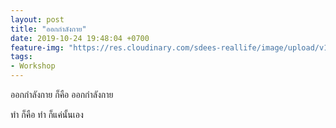 ```yaml
---
layout: post
title: "ออกกำลังกาย"
date: 2019-10-24 19:48:04 +0700
feature-img: "https://res.cloudinary.com/sdees-reallife/image/upload/v1555658919/sample_feature_img.png"
tags:
- Workshop
---
```

ออกกำลังกาย ก็คือ ออกกำลังกาย

<i class="fa fa-child" style="color:plum"></i>

ทำ ก็คือ ทำ ก็แค่นั้นเอง

